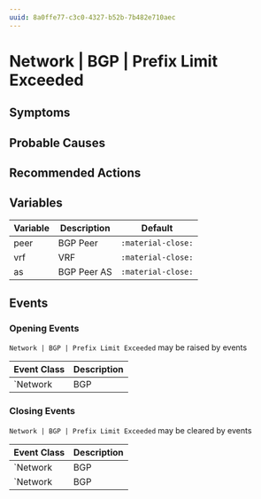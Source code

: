 ```yaml
---
uuid: 8a0ffe77-c3c0-4327-b52b-7b482e710aec
---
```

# Network | BGP | Prefix Limit Exceeded

## Symptoms

## Probable Causes

## Recommended Actions

## Variables

Variable | Description | Default
--- | --- | ---
peer | BGP Peer | `:material-close:`
vrf | VRF | `:material-close:`
as | BGP Peer AS | `:material-close:`

## Events

### Opening Events
`Network | BGP | Prefix Limit Exceeded` may be raised by events

Event Class | Description
--- | ---
`Network | BGP | Prefix Limit Exceeded` | dispose

### Closing Events
`Network | BGP | Prefix Limit Exceeded` may be cleared by events

Event Class | Description
--- | ---
`Network | BGP | Established` | dispose
`Network | BGP | Peer State Changed` | clear_maxprefix
